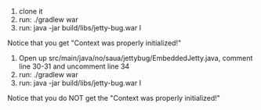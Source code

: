 1. clone it
1. run: ./gradlew war
1. run: java -jar build/libs/jetty-bug.war I

Notice that you get "Context was properly initialized!"

1. Open up src/main/java/no/saua/jettybug/EmbeddedJetty.java, comment line 30-31 and uncomment line 34
1. run: ./gradlew war
1. run: java -jar build/libs/jetty-bug.war I

Notice that you do NOT get the "Context was properly initialized!"

